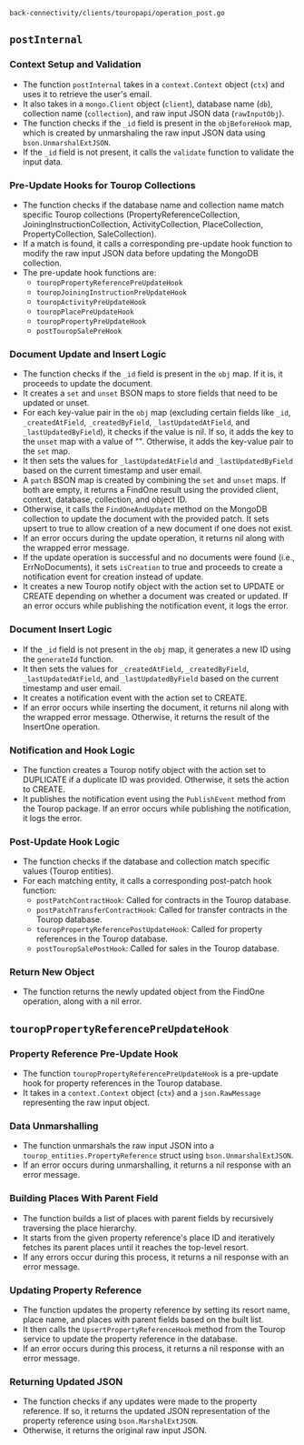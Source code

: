 `back-connectivity/clients/touropapi/operation_post.go`

## `postInternal`
### Context Setup and Validation

* The function `postInternal` takes in a `context.Context` object (`ctx`) and uses it to retrieve the user's email.
* It also takes in a `mongo.Client` object (`client`), database name (`db`), collection name (`collection`), and raw input JSON data (`rawInputObj`).
* The function checks if the `_id` field is present in the `objBeforeHook` map, which is created by unmarshaling the raw input JSON data using `bson.UnmarshalExtJSON`.
* If the `_id` field is not present, it calls the `validate` function to validate the input data.

### Pre-Update Hooks for Tourop Collections

* The function checks if the database name and collection name match specific Tourop collections (PropertyReferenceCollection, JoiningInstructionCollection, ActivityCollection, PlaceCollection, PropertyCollection, SaleCollection).
* If a match is found, it calls a corresponding pre-update hook function to modify the raw input JSON data before updating the MongoDB collection.
* The pre-update hook functions are:
	+ `touropPropertyReferencePreUpdateHook`
	+ `touropJoiningInstructionPreUpdateHook`
	+ `touropActivityPreUpdateHook`
	+ `touropPlacePreUpdateHook`
	+ `touropPropertyPreUpdateHook`
	+ `postTouropSalePreHook`

### Document Update and Insert Logic

* The function checks if the `_id` field is present in the `obj` map. If it is, it proceeds to update the document.
* It creates a `set` and `unset` BSON maps to store fields that need to be updated or unset.
* For each key-value pair in the `obj` map (excluding certain fields like `_id`, `_createdAtField`, `_createdByField`, `_lastUpdatedAtField`, and `_lastUpdatedByField`), it checks if the value is nil. If so, it adds the key to the `unset` map with a value of "". Otherwise, it adds the key-value pair to the `set` map.
* It then sets the values for `_lastUpdatedAtField` and `_lastUpdatedByField` based on the current timestamp and user email.
* A `patch` BSON map is created by combining the `set` and `unset` maps. If both are empty, it returns a FindOne result using the provided client, context, database, collection, and object ID.
* Otherwise, it calls the `FindOneAndUpdate` method on the MongoDB collection to update the document with the provided patch. It sets upsert to true to allow creation of a new document if one does not exist.
* If an error occurs during the update operation, it returns nil along with the wrapped error message.
* If the update operation is successful and no documents were found (i.e., ErrNoDocuments), it sets `isCreation` to true and proceeds to create a notification event for creation instead of update.
* It creates a new Tourop notify object with the action set to UPDATE or CREATE depending on whether a document was created or updated. If an error occurs while publishing the notification event, it logs the error.

### Document Insert Logic

* If the `_id` field is not present in the `obj` map, it generates a new ID using the `generateId` function.
* It then sets the values for `_createdAtField`, `_createdByField`, `_lastUpdatedAtField`, and `_lastUpdatedByField` based on the current timestamp and user email.
* It creates a notification event with the action set to CREATE.
* If an error occurs while inserting the document, it returns nil along with the wrapped error message. Otherwise, it returns the result of the InsertOne operation.

### Notification and Hook Logic

* The function creates a Tourop notify object with the action set to DUPLICATE if a duplicate ID was provided. Otherwise, it sets the action to CREATE.
* It publishes the notification event using the `PublishEvent` method from the Tourop package. If an error occurs while publishing the notification, it logs the error.

### Post-Update Hook Logic

* The function checks if the database and collection match specific values (Tourop entities).
* For each matching entity, it calls a corresponding post-patch hook function:
	+ `postPatchContractHook`: Called for contracts in the Tourop database.
	+ `postPatchTransferContractHook`: Called for transfer contracts in the Tourop database.
	+ `touropPropertyReferencePostUpdateHook`: Called for property references in the Tourop database.
	+ `postTouropSalePostHook`: Called for sales in the Tourop database.

### Return New Object

* The function returns the newly updated object from the FindOne operation, along with a nil error.

## `touropPropertyReferencePreUpdateHook`

### Property Reference Pre-Update Hook

* The function `touropPropertyReferencePreUpdateHook` is a pre-update hook for property references in the Tourop database.
* It takes in a `context.Context` object (`ctx`) and a `json.RawMessage` representing the raw input object.

### Data Unmarshalling

* The function unmarshals the raw input JSON into a `tourop_entities.PropertyReference` struct using `bson.UnmarshalExtJSON`.
* If an error occurs during unmarshalling, it returns a nil response with an error message.

### Building Places With Parent Field

* The function builds a list of places with parent fields by recursively traversing the place hierarchy.
* It starts from the given property reference's place ID and iteratively fetches its parent places until it reaches the top-level resort.
* If any errors occur during this process, it returns a nil response with an error message.

### Updating Property Reference

* The function updates the property reference by setting its resort name, place name, and places with parent fields based on the built list.
* It then calls the `UpsertPropertyReferenceHook` method from the Tourop service to update the property reference in the database.
* If an error occurs during this process, it returns a nil response with an error message.

### Returning Updated JSON

* The function checks if any updates were made to the property reference. If so, it returns the updated JSON representation of the property reference using `bson.MarshalExtJSON`.
* Otherwise, it returns the original raw input JSON.
